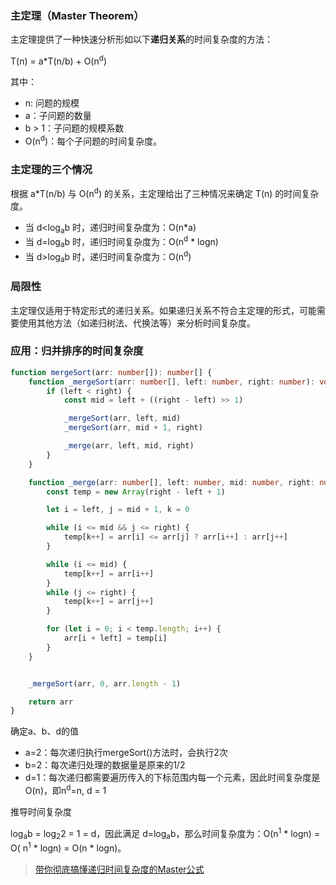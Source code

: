### **主定理（Master Theorem）**

主定理提供了一种快速分析形如以下**递归关系**的时间复杂度的方法：

T(n) = a*T(n/b) + O(n<sup>d</sup>)

其中：

- n: 问题的规模
- a：子问题的数量
- b > 1：子问题的规模系数
- O(n<sup>d</sup>)：每个子问题的时间复杂度。

### **主定理的三个情况**

根据 a*T(n/b) 与 O(n<sup>d</sup>) 的关系，主定理给出了三种情况来确定 T(n) 的时间复杂度。

+ 当 d<log<sub>a</sub>b 时，递归时间复杂度为：O(n*a)
+ 当 d=log<sub>a</sub>b 时，递归时间复杂度为：O(n<sup>d</sup> * logn)
+ 当 d>log<sub>a</sub>b 时，递归时间复杂度为：O(n<sup>d</sup>)

### **局限性**

主定理仅适用于特定形式的递归关系。如果递归关系不符合主定理的形式，可能需要使用其他方法（如递归树法、代换法等）来分析时间复杂度。

### 应用：归并排序的时间复杂度

```ts
function mergeSort(arr: number[]): number[] {
    function _mergeSort(arr: number[], left: number, right: number): void {
        if (left < right) {
            const mid = left + ((right - left) >> 1)

            _mergeSort(arr, left, mid)
            _mergeSort(arr, mid + 1, right)

            _merge(arr, left, mid, right)
        }
    }

    function _merge(arr: number[], left: number, mid: number, right: number): void {
        const temp = new Array(right - left + 1)

        let i = left, j = mid + 1, k = 0

        while (i <= mid && j <= right) {
            temp[k++] = arr[i] <= arr[j] ? arr[i++] : arr[j++]
        }

        while (i <= mid) {
            temp[k++] = arr[i++]
        }
        while (j <= right) {
            temp[k++] = arr[j++]
        }

        for (let i = 0; i < temp.length; i++) {
            arr[i + left] = temp[i]
        }
    }


    _mergeSort(arr, 0, arr.length - 1)

    return arr
}

```

确定a、b、d的值

+ a=2：每次递归执行mergeSort()方法时，会执行2次
+ b=2：每次递归处理的数据量是原来的1/2
+ d=1：每次递归都需要遍历传入的下标范围内每一个元素，因此时间复杂度是O(n)，即n<sup>d</sup>=n, d = 1

推导时间复杂度

log<sub>a</sub>b = log<sub>2</sub>2 = 1 = d，因此满足 d=log<sub>a</sub>b，那么时间复杂度为：O(n<sup>1</sup> * logn) = O(
n<sup>1</sup> * logn) = O(n * logn)。


> [带你彻底搞懂递归时间复杂度的Master公式 ](https://www.cnblogs.com/wind-wound/p/18206958)